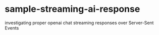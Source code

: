 # sample-streaming-ai-response

investigating proper openai chat streaming responses over Server-Sent Events


